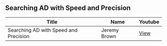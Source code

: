 ## Searching AD with Speed and Precision

Title                                                                   | Name                                                 | Youtube
----------------------------------------------------------------------- | ---------------------------------------------------- | --------------------------------------
Searching AD with Speed and Precision                        | Jeremy Brown | [View](https://youtu.be/xqjIUH0zwvE)